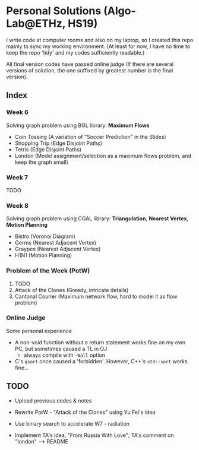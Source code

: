 # Personal Solutions (Algo-Lab@ETHz, HS19)

I write code at computer rooms and also on my laptop, so I created this repo mainly to sync my working environment. (At least for now, I have no time to keep the repo 'tidy' and my codes sufficiently readable.)

All final version codes have passed online judge (If there are several versions of solution, the one suffixed by greatest number is the final version).



## Index

### Week 6

Solving graph problem using BGL library: **Maximum Flows**

- Coin Tossing (A variation of "Soccer Prediction" in the Slides)
- Shopping Trip (Edge Disjoint Paths)
- Tetris (Edge Disjoint Paths)
- London (Model assignment/selection as a maximum flows problem, and keep the graph small)



### Week 7

TODO



### Week 8

Solving graph problem using CGAL library: **Triangulation**, **Nearest Vertex**, **Motion Planning**

- Bistro (Voronoi Diagram)
- Germs (Nearest Adjacent Vertex)
- Graypes (Nearest Adjacent Vertex)
- H1N1 (Motion Planning)



### Problem of the Week (PotW)

1.  TODO
2. Attack of the Clones (Greedy, intricate details)
3.  Cantonal Courier (Maximum network flow, hard to model it as flow problem)



### Online Judge

Some personal experience

- A non-void function without a return statement works fine on my own PC, but sometimes caused a TL in OJ
  - always compile with `-Wall` option
- C's `qsort` once caused a 'forbidden'. However, C++'s `std::sort` works fine...



## TODO

- Upload previous codes & notes

- Rewrite PotW - "Attack of the Clones" using Yu Fei's idea
- Use binary search to accelerate W7 - radiation
- Implement TA's idea, "From Russia With Love"; TA's comment on "london" --> README